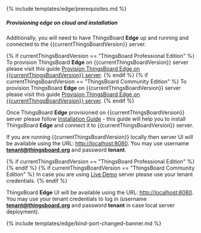 {% include templates/edge/prerequisites.md %}

##### Provisioning edge on cloud and installation

Additionally, you will need to have ThingsBoard **Edge** up and running and connected to the {{currentThingsBoardVersion}} server.

{% if currentThingsBoardVersion == "ThingsBoard Professional Edition" %}
To provision ThingsBoard **Edge** on {{currentThingsBoardVersion}} server please visit this guide [Provision ThingsBoard Edge on {{currentThingsBoardVersion}} server](/docs/edge/provision-edge-on-server-pe/).
{% endif %}
{% if currentThingsBoardVersion == "ThingsBoard Community Edition" %}
To provision ThingsBoard **Edge** on {{currentThingsBoardVersion}} server please visit this guide [Provision ThingsBoard Edge on {{currentThingsBoardVersion}} server](/docs/edge/provision-edge-on-server-ce/).
{% endif %}

Once ThingsBoard **Edge** provisioned on {{currentThingsBoardVersion}} server please follow [Installation Guide](/docs/edge/install/installation-options/) - this guide will help you to install ThingsBoard **Edge** and connect it to {{currentThingsBoardVersion}} server.

If you are running {{currentThingsBoardVersion}} locally then server UI will be available using the URL: [http://localhost:8080](http://localhost:8080).
You may use username **tenant@thingsboard.org** and password **tenant**.
 
{% if currentThingsBoardVersion == "ThingsBoard Professional Edition" %}
{% endif %}
{% if currentThingsBoardVersion == "ThingsBoard Community Edition" %}
In case you are using [Live Demo](https://demo.thingsboard.io/signup) server please use your tenant credentials.
{% endif %}

ThingsBoard **Edge** UI will be available using the URL: [http://localhost:8080](http://localhost:8080).
You may use your tenant credentials to log in (username **tenant@thingsboard.org** and password **tenant** in case local server deployment).

{% include templates/edge/bind-port-changed-banner.md %}